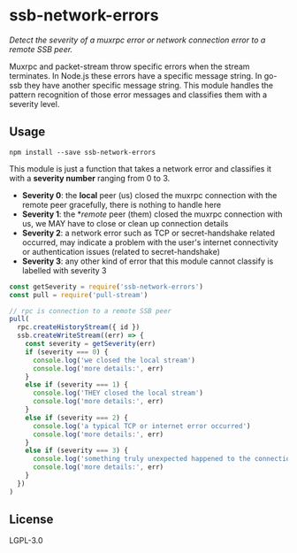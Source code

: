 # ssb-network-errors

*Detect the severity of a muxrpc error or network connection error to a remote SSB peer.*

Muxrpc and packet-stream throw specific errors when the stream terminates. In Node.js these errors have a specific message string. In go-ssb they have another specific message string. This module handles the pattern recognition of those error messages and classifies them with a severity level.


## Usage

```
npm install --save ssb-network-errors
```

This module is just a function that takes a network error and classifies it with
a **severity number** ranging from 0 to 3.

- **Severity 0**: the **local** peer (us) closed the muxrpc connection with the remote peer gracefully, there is nothing to handle here
- **Severity 1**: the **remote* peer (them) closed the muxrpc connection with us, we MAY have to close or clean up connection details
- **Severity 2**: a network error such as TCP or secret-handshake related occurred, may indicate a problem with the user's internet connectivity or authentication issues (related to secret-handshake)
- **Severity 3**: any other kind of error that this module cannot classify is labelled with severity 3

```js
const getSeverity = require('ssb-network-errors')
const pull = require('pull-stream')

// rpc is connection to a remote SSB peer
pull(
  rpc.createHistoryStream({ id })
  ssb.createWriteStream((err) => {
    const severity = getSeverity(err)
    if (severity === 0) {
      console.log('we closed the local stream')
      console.log('more details:', err)
    }
    else if (severity === 1) {
      console.log('THEY closed the local stream')
      console.log('more details:', err)
    }
    else if (severity === 2) {
      console.log('a typical TCP or internet error occurred')
      console.log('more details:', err)
    }
    else if (severity === 3) {
      console.log('something truly unexpected happened to the connection')
      console.log('more details:', err)
    }
  })
)
```

## License

LGPL-3.0
